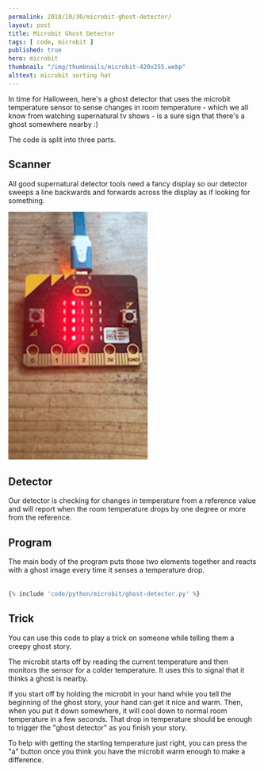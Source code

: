 ```yaml
---
permalink: 2018/10/30/microbit-ghost-detector/
layout: post
title: Microbit Ghost Detector
tags: [ code, microbit ]
published: true
hero: microbit
thumbnail: "/img/thumbnails/microbit-420x255.webp"
alttext: microbit sorting hat
---
```


In time for Halloween, here's a ghost detector that uses the microbit temperature sensor to sense 
changes in room temperature - which we all know from watching supernatural tv shows - is a sure sign that 
there's a ghost somewhere nearby :)

The code is split into three parts. 

## Scanner

All good supernatural detector tools need a fancy display so our detector sweeps a line backwards and forwards 
across the display as if looking for something.

![microbit sweep display](/img/posts/ghost-detector/sweep-detector.gif)

## Detector

Our detector is checking for changes in temperature from a reference value and will report when the room temperature 
drops by one degree or more from the reference.

## Program

The main body of the program puts those two elements together and reacts with a ghost image every time it senses
a temperature drop.


```python

{% include 'code/python/microbit/ghost-detector.py' %}

```

## Trick

You can use this code to play a trick on someone while telling them a creepy ghost story. 

The microbit starts off by reading the current temperature and then monitors the sensor 
for a colder temperature. It uses this to signal that it thinks a ghost is nearby. 

If you start off by holding the microbit in your hand while you tell the beginning of the ghost story, 
your hand can get it nice and warm. Then, when you put it down somewhere, it will cool down to normal 
room temperature in a few seconds. That drop in temperature should be enough to trigger the "ghost 
detector" as you finish your story.

To help with getting the starting temperature just right, you can press the "a" button once you think you have 
the microbit warm enough to make a difference. 
